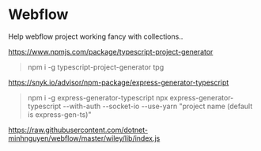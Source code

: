 # Webflow

Help webflow project working fancy with collections..


https://www.npmjs.com/package/typescript-project-generator
>npm i -g typescript-project-generator
>tpg

https://snyk.io/advisor/npm-package/express-generator-typescript
>npm i -g express-generator-typescript
>npx express-generator-typescript --with-auth --socket-io --use-yarn "project name (default is express-gen-ts)"

https://raw.githubusercontent.com/dotnet-minhnguyen/webflow/master/wiley/lib/index.js